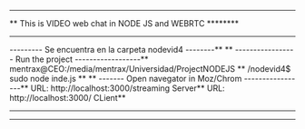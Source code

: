 
********************************************************
** This is VIDEO web chat in NODE JS and WEBRTC ********
********************************************************
--------- Se encuentra en la carpeta nodevid4 --------**
                                                      **
-----------------  Run the project  ------------------**
mentrax@CEO:/media/mentrax/Universidad/ProjectNODEJS  **
/nodevid4$ sudo node inde.js                           **
                                                      **
------- Open navegator in  Moz/Chrom -----------------**
URL:  http://localhost:3000/streaming           Server**
URL:  http://localhost:3000/                    CLient**
********************************************************
********************************************************




